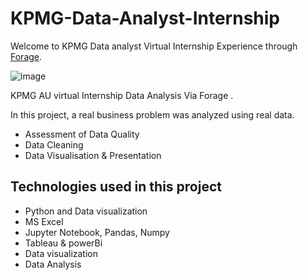 # KPMG-Data-Analyst-Internship

Welcome to KPMG Data analyst Virtual Internship Experience through [Forage](https://www.theforage.com/).

![image](https://github.com/prathmeshpatil98/Certificates/blob/main/KPMG%20CErtificate-1.png)


KPMG AU virtual Internship Data Analysis Via Forage .

In this project, a real business problem was analyzed using real data. 

*   Assessment of Data Quality
*   Data Cleaning
*   Data Visualisation & Presentation 

## Technologies used in this project

*  Python and Data visualization
*  MS Excel
*  Jupyter Notebook, Pandas, Numpy
*  Tableau & powerBi 
*  Data visualization
*  Data Analysis
